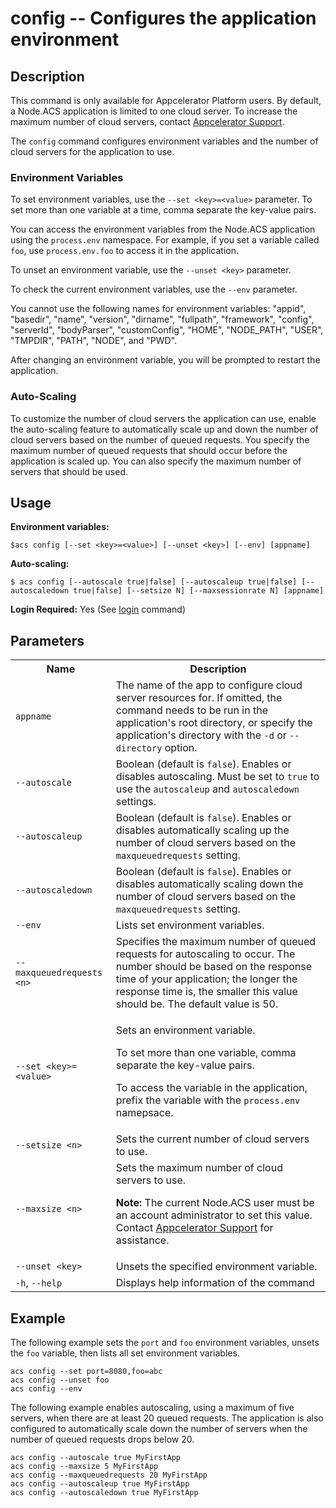 # config -- Configures the application environment</h2>

## Description

<p class="note">This command is only available for Appcelerator Platform users.
By default, a Node.ACS application is limited to one cloud server.
To increase the maximum number of cloud servers, contact <a href="http://support2.appcelerator.com">Appcelerator Support</a>.</p>

The `config` command configures environment variables and the number of cloud servers for the application to use.

### Environment Variables

To set environment variables, use the `--set <key>=<value>` parameter.  To set more than one
variable at a time, comma separate the key-value pairs.

You can access the environment variables from the Node.ACS application using the `process.env`
namespace.  For example, if you set a variable called `foo`, use `process.env.foo` to access it in
the application.

To unset an environment variable, use the `--unset <key>` parameter.

To check the current environment variables, use the `--env` parameter.

You cannot use the following names for environment variables: "appid", "basedir", "name", "version",
"dirname", "fullpath", "framework", "config", "serverId", "bodyParser", "customConfig", "HOME",
"NODE_PATH", "USER", "TMPDIR", "PATH", "NODE", and "PWD".

After changing an environment variable, you will be prompted to restart the application.

### Auto-Scaling

To customize the number of cloud servers the application can use, enable the auto-scaling
feature to automatically scale up and down the number of cloud servers based on the number of queued requests.
You specify the maximum number of queued requests that should occur before the application is scaled up. 
You can also specify the maximum number of servers that should be used.

## Usage

**Environment variables:**

`$acs config [--set <key>=<value>] [--unset <key>] [--env] [appname]`

**Auto-scaling:**

`$ acs config [--autoscale true|false] [--autoscaleup true|false] [--autoscaledown true|false] [--setsize N] [--maxsessionrate N] [appname]`

**Login Required:** Yes (See [login](#!/guide/node_cli_login) command)

## Parameters

<table class="doc-table">
    <tbody>
    <tr>
        <th>Name</th>
        <th>Description</th>
    </tr>
    <tr>
        <td><code>appname</code></td>
        <td>
            The name of the app to configure cloud server resources for. If omitted, the command needs to be run
            in the application's root directory, or specify the application's directory with the <code>-d</code> or <code>--directory</code> option.
        </td>
    </tr>
    <tr>
        <td nowrap><code>--autoscale</code></td>
        <td>Boolean (default is <code>false</code>). Enables or disables autoscaling. Must be set to <code>true</code>
            to use the <code>autoscaleup</code> and <code>autoscaledown</code> settings.</td>
    </tr>
    <tr>
        <td nowrap><code>--autoscaleup</code></td>
        <td>Boolean (default is <code>false</code>). Enables or disables automatically scaling up the number of cloud servers based on the <code>maxqueuedrequests</code> setting.</td>
    </tr>
    <tr>
        <td nowrap><code>--autoscaledown</code></td>
        <td>Boolean (default is <code>false</code>). Enables or disables automatically scaling down the number of cloud servers based on the <code>maxqueuedrequests</code>  setting.</td>
    </tr>
    <tr>
        <td nowrap><code>--env</code></td>
        <td>Lists set environment variables.</td>
    </tr>
    <tr>
        <td nowrap><code>--maxqueuedrequests &lt;n&gt;</code></td>
        <td>Specifies the maximum number of queued requests for autoscaling to occur.
            The number should be based on the response time of your application;
            the longer the response time is, the smaller this value should be. The default value is 50.</td>
    </tr>
    <tr>
        <td nowrap><code>--set &lt;key&gt;=&lt;value&gt;</code></td>
        <td><p>Sets an environment variable.</p>
            <p>To set more than one variable, comma separate the key-value pairs.</p>
            <p>To access the variable in the application, prefix the variable with the <code>process.env</code> namepsace.</p>
        </td>
    </tr>
    <tr>
        <td nowrap><code>--setsize &lt;n&gt;</code></td>
        <td>Sets the current number of cloud servers to use.</td>
    </tr>
    <tr>
        <td nowrap><code>--maxsize &lt;n&gt;</code></td>
        <td>Sets the maximum number of cloud servers to use.
        <p><strong>Note:</strong> The current Node.ACS user must be an account administrator to set this value.
           Contact <a href="http://support2.appcelerator.com">Appcelerator Support</a> for assistance.</p> </td>
    </tr>
    <tr>
        <td nowrap><code>--unset &lt;key&gt;</code></td>
        <td>Unsets the specified environment variable.</td>
    </tr>
    <tr>
        <td><code>-h</code>, <code>--help</code></td>
        <td>Displays help information of the command</td>
    </tr>
    </tbody>
</table>

## Example

The following example sets the `port` and `foo` environment variables, unsets the `foo` variable,
then lists all set environment variables.

    acs config --set port=8080,foo=abc
    acs config --unset foo
    acs config --env

The following example enables autoscaling, using a maximum of five servers, when there are at least
20 queued requests. The application is also configured to automatically scale down the number of servers
when the number of queued requests drops below 20.

    acs config --autoscale true MyFirstApp
    acs config --maxsize 5 MyFirstApp
    acs config --maxqueuedrequests 20 MyFirstApp
    acs config --autoscaleup true MyFirstApp
    acs config --autoscaledown true MyFirstApp
